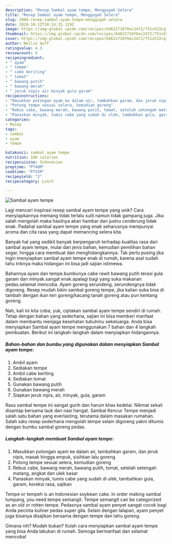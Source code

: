```yaml
---
description: "Resep Sambal ayam tempe, Menggugah Selera"
title: "Resep Sambal ayam tempe, Menggugah Selera"
slug: 2008-resep-sambal-ayam-tempe-menggugah-selera
date: 2020-10-12T10:14:15.119Z
image: https://img-global.cpcdn.com/recipes/64622710f0ac2472/751x532cq70/sambal-ayam-tempe-foto-resep-utama.jpg
thumbnail: https://img-global.cpcdn.com/recipes/64622710f0ac2472/751x532cq70/sambal-ayam-tempe-foto-resep-utama.jpg
cover: https://img-global.cpcdn.com/recipes/64622710f0ac2472/751x532cq70/sambal-ayam-tempe-foto-resep-utama.jpg
author: Nellie Huff
ratingvalue: 4.3
reviewcount: 4
recipeingredient:
- " ayam"
- " tempe"
- " cabe keriting"
- " tomat"
- " bawang putih"
- " bawang merah"
- " jeruk nipis air minyak gula garam"
recipeinstructions:
- "Masukkan potongan ayam ke dalam air, tambahkan garam, dan jeruk nipis, masak hingga empuk, sisihkan lalu goreng"
- "Potong tempe sesuai selera, kemudian goreng"
- "Rebus cabe, bawang merah, bawang putih, tomat, setelah setengah matang, angkat dan ulek kasar"
- "Panaskan minyak, tumis cabe yang sudah di ulek, tambahkan gula, garam, koreksi rasa, sajikan"
categories:
- Resep
tags:
- sambal
- ayam
- tempe

katakunci: sambal ayam tempe 
nutrition: 108 calories
recipecuisine: Indonesian
preptime: "PT40M"
cooktime: "PT55M"
recipeyield: "2"
recipecategory: Lunch

---
```



![Sambal ayam tempe](https://img-global.cpcdn.com/recipes/64622710f0ac2472/751x532cq70/sambal-ayam-tempe-foto-resep-utama.jpg)

Lagi mencari inspirasi resep sambal ayam tempe yang unik? Cara menyiapkannya memang tidak terlalu sulit namun tidak gampang juga. Jika salah mengolah maka hasilnya akan hambar dan justru cenderung tidak enak. Padahal sambal ayam tempe yang enak seharusnya mempunyai aroma dan cita rasa yang dapat memancing selera kita.

Banyak hal yang sedikit banyak berpengaruh terhadap kualitas rasa dari sambal ayam tempe, mulai dari jenis bahan, kemudian pemilihan bahan segar, hingga cara membuat dan menghidangkannya. Tak perlu pusing jika ingin menyiapkan sambal ayam tempe enak di rumah, karena asal sudah tahu triknya maka hidangan ini bisa jadi sajian istimewa.

Bahannya ayam dan tempe.bumbunya cabe rawit bawang putih terasi gula garam dan minyak.sangat enak.apalagi bagi yang suka makanan pedas.selamat mencoba. Ayam goreng serundeng, serundengnya tidak digoreng. Resep mudah bikin sambal goreng tempe, jika kalian suka bisa di tambah dengan ikan teri goreng/kacang tanah goreng atau pun kentang goreng.


Nah, kali ini kita coba, yuk, ciptakan sambal ayam tempe sendiri di rumah. Tetap dengan bahan yang sederhana, sajian ini bisa memberi manfaat dalam membantu menjaga kesehatan tubuhmu sekeluarga. Anda bisa menyiapkan Sambal ayam tempe menggunakan 7 bahan dan 4 langkah pembuatan. Berikut ini langkah-langkah dalam menyiapkan hidangannya.

<!--inarticleads1-->

##### Bahan-bahan dan bumbu yang digunakan dalam menyiapkan Sambal ayam tempe:

1. Ambil  ayam
1. Sediakan  tempe
1. Ambil  cabe keriting
1. Sediakan  tomat
1. Gunakan  bawang putih
1. Gunakan  bawang merah
1. Siapkan  jeruk nipis, air, minyak, gula, garam


Rasa sambal tempe ini sangat gurih dan harum khas kedelai. Nikmat sekali disantap bersama lauk dan nasi hangat. Sambal Kencur Tempe menjadi salah satu bahan yang everlasting, terutama dalam masakan rumahan. Salah satu resep sederhana mengolah tempe selain digoreng yakni ditumis dengan bumbu sambal goreng pedas. 

<!--inarticleads2-->

##### Langkah-langkah membuat Sambal ayam tempe:

1. Masukkan potongan ayam ke dalam air, tambahkan garam, dan jeruk nipis, masak hingga empuk, sisihkan lalu goreng
1. Potong tempe sesuai selera, kemudian goreng
1. Rebus cabe, bawang merah, bawang putih, tomat, setelah setengah matang, angkat dan ulek kasar
1. Panaskan minyak, tumis cabe yang sudah di ulek, tambahkan gula, garam, koreksi rasa, sajikan


Tempe or tempeh is an Indonesian soybean cake. In order making sambal tumpang, you need tempe semangit. Tempe semangit can be categorized as an old or rotten tempe. Pedasnya sambal ayam penyet sangat cocok bagi Anda pecinta kuliner pedas super gila. Selain dengan lalapan, ayam penyet juga bisanya disajikan bersama dengan tempe dan tahu goreng. 

Gimana nih? Mudah bukan? Itulah cara menyiapkan sambal ayam tempe yang bisa Anda lakukan di rumah. Semoga bermanfaat dan selamat mencoba!
